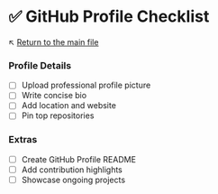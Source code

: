 # ✅ GitHub Profile Checklist

↖️ [Return to the main file](../README.md)

### Profile Details
- [ ] Upload professional profile picture
- [ ] Write concise bio
- [ ] Add location and website
- [ ] Pin top repositories

### Extras
- [ ] Create GitHub Profile README
- [ ] Add contribution highlights
- [ ] Showcase ongoing projects
